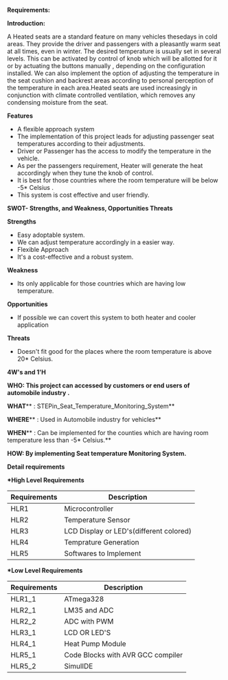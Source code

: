                                              
**Requirements:**

**Introduction:**

A Heated seats are a standard feature on many vehicles thesedays in cold areas. They provide the driver and passengers with a pleasantly warm seat at all times, even in winter. The desired temperature is usually set in several levels. This can be activated by control of knob which will be allotted for it or by actuating the buttons manually , depending on the configuration installed. We can also implement the option of adjusting the temperature in the seat cushion and backrest areas according to personal perception of the temperature in each area.Heated seats are used increasingly in conjunction with climate controlled ventilation, which removes any condensing moisture from the seat.

**Features**

- A flexible approach system
- The implementation of this project leads for adjusting passenger seat temperatures according to their adjustments.
- Driver or Passenger has the access to modify the temperature in the vehicle.
- As per the passengers requirement, Heater will generate the heat accordingly when they tune the knob of control.
- It is best for those countries where the room temperature will be below -5\* Celsius .
- This system is cost effective and user friendly.

**SWOT- Strengths, and Weakness, Opportunities Threats**

**Strengths**

- Easy adoptable system.
- We can adjust temperature accordingly in a easier way.
- Flexible Approach
- It&#39;s a cost-effective and a robust system.

**Weakness**

- Its only applicable for those countries which are having low temperature.

**Opportunities**

- If possible we can covert this system to both heater and cooler application

**Threats**

- Doesn&#39;t fit good for the places where the room temperature is above 20\* Celsius.

**4W&#39;s and 1&#39;H**

**WHO: This project can accessed by customers or end users of automobile industry .**

**WHAT****  : STEPin\_Seat\_Temperature\_Monitoring\_System**

**WHERE****  : Used in Automobile industry for vehicles**

**WHEN****  : Can be implemented for the counties which are having room temperature less than -5\* Celsius.**

**HOW: By implementing Seat temperature Monitoring System.**

**Detail requirements**

**\*High Level Requirements**

| **Requirements** | **Description** |
| --- | --- |
| HLR1 | Microcontroller |
| HLR2 | Temperature Sensor |
| HLR3 | LCD Display or LED&#39;s(different colored) |
| HLR4 | Temprature Generation |
| HLR5 | Softwares to Implement |

**\*Low Level Requirements**

| **Requirements** | **Description** |
| --- | --- |
| HLR1\_1 | ATmega328 |
| HLR2\_1 | LM35 and ADC |
| HLR2\_2 | ADC with PWM |
| HLR3\_1 | LCD OR LED&#39;S |
| HLR4\_1 | Heat Pump Module |
| HLR5\_1 | Code Blocks with AVR GCC compiler |
| HLR5\_2 | SimulIDE |
